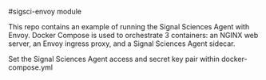 #sigsci-envoy module

This repo contains an example of running the Signal Sciences Agent with Envoy. Docker Compose is used to orchestrate 3 containers: an NGINX web server, an Envoy ingress proxy, and a Signal Sciences Agent sidecar.

Set the Signal Sciences Agent access and secret key pair within docker-compose.yml
